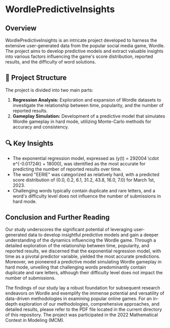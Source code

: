 # WordlePredictiveInsights

## Overview
WordlePredictiveInsights is an intricate project developed to harness the extensive user-generated data from the popular social media game, Wordle. The project aims to develop predictive models and extract valuable insights into various factors influencing the game's score distribution, reported results, and the difficulty of word solutions.

## 📘 Project Structure
The project is divided into two main parts:
1. **Regression Analysis:** Exploration and expansion of Wordle datasets to investigate the relationship between time, popularity, and the number of reported results.
2. **Gameplay Simulation:** Development of a predictive model that simulates Wordle gameplay in hard mode, utilizing Monte-Carlo methods for accuracy and consistency.

## 🔍 Key Insights
- The exponential regression model, expressed as \(y(t) = 292004 \cdot e^{-0.01724t} + 18000\), was identified as the most accurate for predicting the number of reported results over time.
- The word "EERIE" was categorized as relatively hard, with a predicted score distribution of (0.0, 0.2, 6.1, 31.2, 43.8, 16.0, 7.0) for March 1st, 2023.
- Challenging words typically contain duplicate and rare letters, and a word's difficulty level does not influence the number of submissions in hard mode.

## Conclusion and Further Reading
Our study underscores the significant potential of leveraging user-generated data to develop insightful predictive models and gain a deeper understanding of the dynamics influencing the Wordle game. Through a detailed exploration of the relationship between time, popularity, and reported results, we discerned that the exponential regression model, with time as a pivotal predictor variable, yielded the most accurate predictions. Moreover, we pioneered a predictive model simulating Wordle gameplay in hard mode, unveiling that challenging words predominantly contain duplicate and rare letters, although their difficulty level does not impact the number of submissions.

The findings of our study lay a robust foundation for subsequent research endeavors on Wordle and exemplify the immense potential and versatility of data-driven methodologies in examining popular online games. For an in-depth exploration of our methodologies, comprehensive approaches, and detailed results, please refer to the PDF file located in the current directory of this repository. The project was participated in the 2022 Mathematical Contest in Modeling (MCM).
